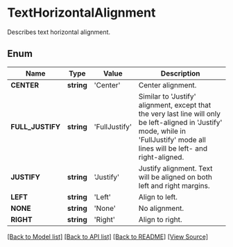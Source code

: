 ﻿# TextHorizontalAlignment
Describes text horizontal alignment.

## Enum
Name | Type | Value | Description
------------ | ------------- | ------------- | -------------
**CENTER** | **string** | 'Center' | Center alignment.
**FULL_JUSTIFY** | **string** | 'FullJustify' | Similar to 'Justify' alignment, except that the very last line will only be left-aligned in 'Justify' mode, while in 'FullJustify' mode all lines will be left- and right-aligned.
**JUSTIFY** | **string** | 'Justify' | Justify alignment. Text will be aligned on both left and right margins.
**LEFT** | **string** | 'Left' | Align to left.
**NONE** | **string** | 'None' | No alignment.
**RIGHT** | **string** | 'Right' | Align to right.

[[Back to Model list]](../README.md#documentation-for-models) [[Back to API list]](../README.md#documentation-for-api-endpoints) [[Back to README]](../README.md) [[View Source]](../src/Aspose/PDF/Model/TextHorizontalAlignment.php)

